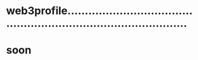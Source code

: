 # web3profile........................................................................................
# soon
